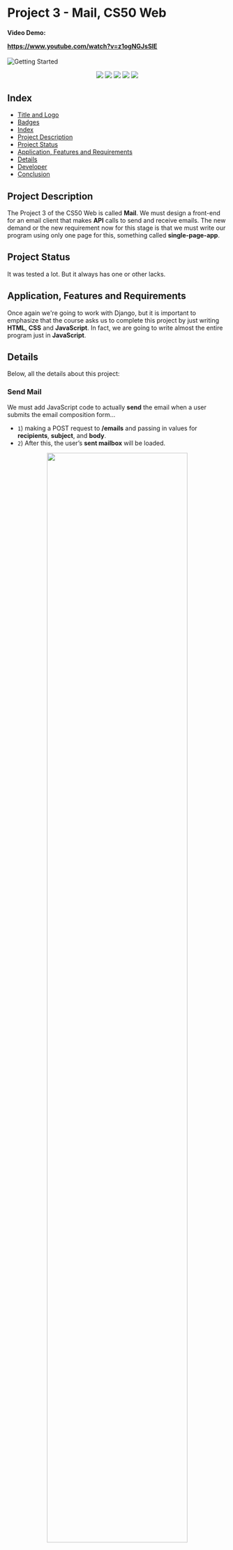 # Project 3 - Mail, CS50 Web
#### Video Demo:  <p><https://www.youtube.com/watch?v=z1ogNGJsSlE></p>

![Getting Started](./mail/static/mail/img_readme/first_img.gif)

<p align="center">
<img src="https://img.shields.io/badge/release-Ago%2F2022-blue#:~:text=Ago/2022-,Ago/2022"/>
<img src="https://img.shields.io/badge/CS50W-Project 3-blue"/>
<img src="https://img.shields.io/badge/MyOwn-mail-orange"/>
<img src="https://img.shields.io/badge/raphaeuaf-@yahoo.com.br-red"/>
<img src="https://img.shields.io/badge/Pretending-Gmail-yellow"/>
</p>


## Index
* [Title and Logo](#Title-and-Logo)
* [Badges](#badges)
* [Index](#index)
* [Project Description](#project-description)
* [Project Status](#project-status)
* [Application, Features and Requirements](#application-features-and-requirements)
* [Details](#details)
* [Developer](#developer)
* [Conclusion](#conclusion)


## Project Description
<p> The Project 3 of the CS50 Web is called <b>Mail</b>. We must design a front-end for an email client that makes <b>API</b> calls to send and receive emails. The new demand or the new requirement now for this stage is that we must write our program using only one page for this, something called <b>single-page-app</b>.</p>


## Project Status
<p>It was tested a lot. But it always has one or other lacks.</p>


## Application, Features and Requirements
<p>Once again we're going to work with Django, but it is important to emphasize that the course asks us to complete this project by just writing <b>HTML</b>, <b>CSS</b> and <b>JavaScript</b>. In fact, we are going to write almost the entire program just in <b>JavaScript</b>.</p>


## Details
<p>Below, all the details about this project:</p>


### Send Mail
<p>We must add JavaScript code to actually <b>send</b> the email when a user submits the email composition form...</p>

- `1`) making a POST request to <b>/emails</b> and passing in values for <b>recipients</b>, <b>subject</b>, and <b>body</b>.
- `2`) After this, the user’s <b>sent mailbox</b> will be loaded.
<p align="center">
<img style="width: 80%" src="./mail/static/mail/img_readme/send.gif"/>
</p>


### Mailbox
<p>When a user visits a mailbox, the appropriate function will recognize which one is required...</p>

- `1`) making a GET request to <b>/emails/`<mailbox>`</b> ir order to request the right emails for each mailbox.
- `2`) Also in this right moment, the application queries the API for the latest emails in that mailbox,
- `3`) besides showing its name at the top of the page.
- `4`) Each email is rendered in its <b>own box</b> that displays <b>who sent</b> it, what is the <b>subject</b> and <b>when</b> the email was sent.
- `5`) For the <b>unread emails</b> the <b>background is white</b>, while for the emails that already were <b>read the background is gray</b>.
<p align="center">
<img style="width: 80%" src="./mail/static/mail/img_readme/mailbox.gif"/>
</p>


### View Email
<p>Clicking on an email, the user is taken to a <b>view</b> where the content of that email is shown.</p>

- `1`) This is possible because the application makes a GET request to <b>/emails/`<email_id>`</b> to request the email.
- `2`) In this view, the email’s <b>sender</b>, <b>recipients</b>, <b>subject</b>, <b>timestamp</b>, and <b>body</b> are displayed.
- `3`) An additional <b>div</b> was put inside to <b>inbox.html</b> in order to hide and show this part, according to our JavaScript code.
- `4`) As we have already seen, each email is rendered in its <b>own box</b> and each <b>box</b> is sensible to click or <b>clickable</b>, so to speak. Each box, then, evoques the <b>view_email</b> function with its <b>email_id</b>. After that, this view is added to the <b>DOM</b> or, in other words, is <b>appended</b> to the additional <b>div</b> that was put inside the <b>inbox.html</b> with the command <b>document.querySelector('#view-email').append(view)</b> so that we can see it on screen.
- `5`) When an email is clicked, it is categorized by the application as <b>read</b>. Sending a <b>PUT</b> request to <b>/emails/`<email_id>`</b>, we can update this new condition.
<p align="center">
<img style="width: 80%" src="./mail/static/mail/img_readme/view.gif"/>
</p>


### Archive and Unarchive
<p>The application allows users <b>archive</b> and <b>unarchive</b> emails.</p>

- `1`) When viewing an Inbox email, we can archive the email directly in the <b>inbox</b> or when we <b>view</b> this specific email. If we go to the <b>archive</b> box, we can <b>unarchive</b> an email if we want. The exercise asks us to don't enable this feature for the <b>sent</b> emails.
- `2`) It is possible because we send a <b>PUT</b> request to <b>/emails/`<email_id>`</b> updating the <b>archive</b> or <b>unarchive</b> conditions.
- `3`) After each <b>archive</b> or <b>unarchive</b> action, the user's inbox is loaded.
<p align="center">
<img style="width: 80%" src="./mail/static/mail/img_readme/archive.gif"/>
</p>


### Reply
<p>Another functionality that is required is the possibiliy to the users <b>reply</b> emails.</p>

- `1`) It is be presented a <b>reply</b> button when viewing an email.
- `2`) When the <b>reply</b> button is clicked, users are taken to the email composition form,
- `3`) with this composition form pre-filled and the <b>recipient</b> field set to whoever sent the original email.
- `4`) The <b>subject</b> line is pre-filled with the word <b>Re:</b> followed by the <b>original subject</b>.
- `5`) Also the <b>body</b> of the <b>replier email</b> is pre-filled with the content from the original one. In this case, the <b>timestamp</b> and the <b>email address to be replied</b> will appear before the new content, to be written, composing the following sentence <b>"On Jan 1 2020, 12:00 AM foo<span>@</span>example.com wrote:"</b>.
<p align="center">
<img style="width: 80%" src="./mail/static/mail/img_readme/reply.gif"/>
</p>


### Trash and Delete
<p>I thought it was important the application presenting to the users the functionality for <b>deleting</b> an email. First taking it to a particular mailbox called <b>trash</b> and, then, the possibility to permanently <b>delete</b> it if users want. The exercise doesn't ask this part, but I tried to implement it. In order to do this, I had to create another <b>Boolean field</b> for the existing <b>model</b> and I called it <b>recycled</b>. I also had to insert some new code lines into the body of the <b>views.py</b>, as well to  create another kind of <b>fetch</b> which I called <b>DEL</b>. The <b>trash</b> button appears in all other mailboxes and also when we view an email. In the <b>trash</b> mailbox, we will see <b>three</b> buttons:</p>

- `1`) The <b>Restore</b> button takes the email to its origin mailbox.
- `2`) The <b>Archive</b> button takes the email to the archive mailbox. This button isn't available for the emails which come from the sent mailbox, therefore for these emails only two buttons, <b>Restore</b> and <b>Delete</b>, will be shown in the trash mailbox.
- `3`) The <b>Delete</b> button will exclude the email after the safety confirmation.
<p align="center">
<img style="width: 80%" src="./mail/static/mail/img_readme/trash_and_delete.gif"/>
</p>


## Developer
My name is Raphael Freitas. I'm Brazilian, I'm from Lorena (my city) São Paulo (my state) and my contact is raphaeuaf@yahoo.com.br.


## Conclusion
<p>I want to thank <b>Harvard University / EDX</b> for this oportunity. I am really, really grateful.</p>